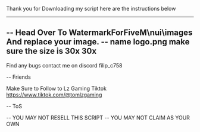 Thank you for Downloading my script here are the instructions below

---------------------
-- Head Over To WatermarkForFiveM\nui\images And replace your image.
-- name logo.png make sure the size is 30x 30x
---------------------

Find any bugs contact me on discord filip_c758

-- Friends

Make Sure to Follow to Lz Gaming Tiktok
https://www.tiktok.com/@tomlzgaming

-- ToS

-- YOU MAY NOT RESELL THIS SCRIPT
-- YOU MAY NOT CLAIM AS YOUR OWN
